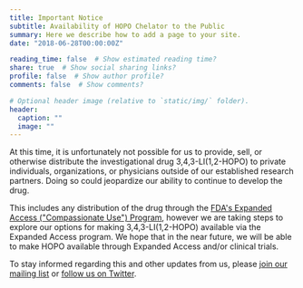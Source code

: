 ```yaml
---
title: Important Notice
subtitle: Availability of HOPO Chelator to the Public
summary: Here we describe how to add a page to your site.
date: "2018-06-28T00:00:00Z"

reading_time: false  # Show estimated reading time?
share: true  # Show social sharing links?
profile: false  # Show author profile?
comments: false  # Show comments?

# Optional header image (relative to `static/img/` folder).
header:
  caption: ""
  image: ""
---
```


At this time, it is unfortunately not possible for us to provide, sell, or otherwise distribute the investigational drug 3,4,3-LI(1,2-HOPO) to private individuals, organizations, or physicians outside of our established research partners. Doing so could jeopardize our ability to continue to develop the drug.

This includes any distribution of the drug through the [FDA's Expanded Access ("Compassionate Use") Program](https://www.fda.gov/news-events/public-health-focus/expanded-access), however we are taking steps to explore our options for making 3,4,3-LI(1,2-HOPO) available via the Expanded Access program. We hope that in the near future, we will be able to make HOPO available through Expanded Access and/or clinical trials.

To stay informed regarding this and other updates from us, please [join our mailing list](../#contact) or [follow us on Twitter](https://www.twitter.com/hopotx).
